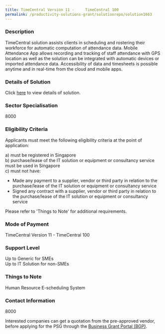 ```yaml
---
title: TimeCentral Version 11 - 	TimeCentral 100
permalink: /productivity-solutions-grant/solutionrepo/solution1663
---
```


### Description

TimeCentral solution assists clients in scheduling and rostering their workforce for automatic computation of attendance data. Mobile Attendance App allows recording and tracking of staff attendance with GPS location as well as the solution can be integrated with automatic devices or imported attendance data. Accessibility of data and timesheets is possible anytime and in real-time from the cloud and mobile apps.

### Details of Solution

Click <a href='PEOPLE CENTRAL PTE LTD' target='_blank' rel='noopener'>here</a> to view details of solution.

### Sector Specialisation

 8000 

### Eligibility Criteria

Applicants must meet the following eligibility criteria at the point of application:

a) must be registered in Singapore <br>
b) purchase/lease of the IT solution or equipment or consultancy service must be used in Singapore <br>
c) must not have:
- Made any payment to a supplier, vendor or third party in relation to the purchase/lease of the IT solution or equipment or consultancy service
- Signed any contract with a supplier, vendor or third party in relation to the purchase/lease of the IT solution or equipment or consultancy service

Please refer to 'Things to Note' for additional requirements.

### Mode of Payment
TimeCentral Version 11 - 	TimeCentral 100

### Support Level
Up to Generic for SMEs <br>
Up to IT Solution for non-SMEs

### Things to Note
Human Resource E-scheduling System

### Contact Information
8000

Interested companies can get a quotation from the pre-approved vendor, before applying for the PSG through the <a target='_blank' rel='noopener' href='https://www.businessgrants.gov.sg/'>Business Grant Portal (BGP)</a>.
